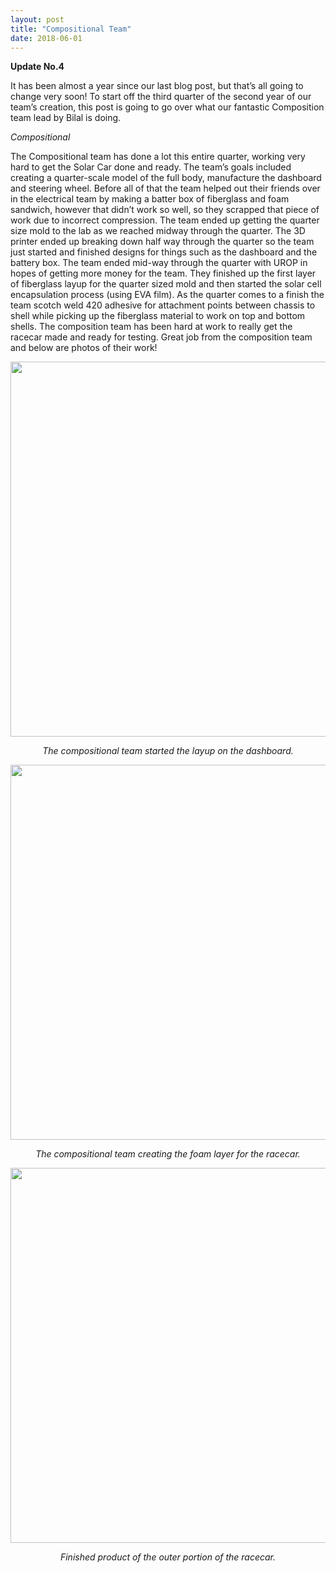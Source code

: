 ```yaml
---
layout: post
title: "Compositional Team"
date: 2018-06-01
---
```


<b>Update No.4</b>

It has been almost a year since our last blog post, but that’s all going to change very soon! To start off the third quarter of the second year of our team’s creation, this post is going to go over what our fantastic Composition team lead by Bilal is doing.

<!--more-->
 
<i>Compositional</i>

The Compositional team has done a lot this entire quarter, working very hard to get the Solar Car done and ready. The team’s goals included creating a quarter-scale model of the full body, manufacture the dashboard and steering wheel. Before all of that the team helped out their friends over in the electrical team by making a batter box of fiberglass and foam sandwich, however that didn’t work so well, so they scrapped that piece of work due to incorrect compression. The team ended up getting the quarter size mold to the lab as we reached midway through the quarter. The 3D printer ended up breaking down half way through the quarter so the team just started and finished designs for things such as the dashboard and the battery box. The team ended mid-way through the quarter with UROP in hopes of getting more money for the team. They finished up the first layer of fiberglass layup for the quarter sized mold and then started the solar cell encapsulation process (using EVA film). As the quarter comes to a finish the team scotch weld 420 adhesive for attachment points between chassis to shell while picking up the fiberglass material to work on top and bottom shells. The composition team has been hard at work to really get the racecar made and ready for testing. Great job from the composition team and below are photos of their work!

<p align="center">
<img src="{{site.url}}/images/blogpost/Composition/Composition_Picture_2.jpg" width="600">
</p>
<p align="center">
<i>The compositional team started the layup on the dashboard.</i>
</p>

<p align="center">
<img src="{{site.url}}/images/blogpost/Composition/Composition_Picture_3.jpg" width="600">
</p>
<p align="center">
<i>The compositional team creating the foam layer for the racecar.</i>
</p>

<p align="center">
<img src="{{site.url}}/images/blogpost/Composition/Composition_Picture.jpg" width="600">
</p>
<p align="center">
<i>Finished product of the outer portion of the racecar.</i>
</p>
